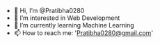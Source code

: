 - 👋 Hi, I’m @Pratibha0280
- 👀 I’m interested in Web Development
- 🌱 I’m currently learning Machine Learning
- 📫 How to reach me: 'Pratibha0280@gmail.com'

<!---
Pratibha0280/Pratibha0280 is a ✨ special ✨ repository because its `README.md` (this file) appears on your GitHub profile.
You can click the Preview link to take a look at your changes.
--->
